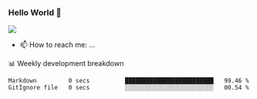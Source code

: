### Hello World 👋
![](https://dcbadge.vercel.app/api/shield/540600948481851408)


- 📫 How to reach me: ...

:bar_chart: Weekly development breakdown
<!--START_SECTION:waka-->

```text
Markdown         0 secs          █████████████████████████   99.46 %
GitIgnore file   0 secs          ░░░░░░░░░░░░░░░░░░░░░░░░░   00.54 %
```

<!--END_SECTION:waka-->
<!--
**DavidKrell/DavidKrell** is a ✨ _special_ ✨ repository because its `README.md` (this file) appears on your GitHub profile.

Here are some ideas to get you started:

- 🔭 I’m currently working on ...
- 🌱 I’m currently learning ...
- 👯 I’m looking to collaborate on ...
- 🤔 I’m looking for help with ...
- 💬 Ask me about ...


- 📫 How to reach me: ...
- 😄 Pronouns: ...
- ⚡ Fun fact: ...
-->
